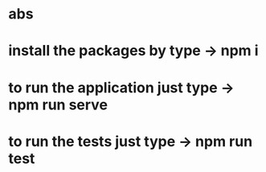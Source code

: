 # abs

# install the packages by type -> npm i 
# to run the application just type -> npm run serve 
# to run the tests just type -> npm run test 
